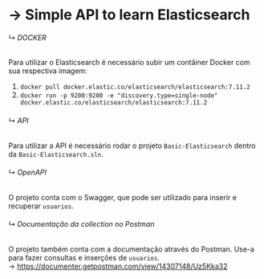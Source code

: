 # → Simple API to learn Elasticsearch

###### ↳ DOCKER
Para utilizar o Elasticsearch é necessário subir um contâiner Docker com sua respectiva imagem:
1. `docker pull docker.elastic.co/elasticsearch/elasticsearch:7.11.2`
2. `docker run -p 9200:9200 -e "discovery.type=single-node" docker.elastic.co/elasticsearch/elasticsearch:7.11.2`

###### ↳ API
Para utilizar a API é necessário rodar o projeto `Basic-Elasticsearch` dentro da `Basic-Elasticsearch.sln`.
<br>

###### ↳ OpenAPI
O projeto conta com o Swagger, que pode ser utilizado para inserir e recuperar `usuarios`.
<br>

###### ↳ Documentação da collection no Postman
O projeto também conta com a documentação através do Postman. Use-a para fazer consultas e inserções de `usuarios`.
<br>
→ https://documenter.getpostman.com/view/14307148/Uz5Kka32
